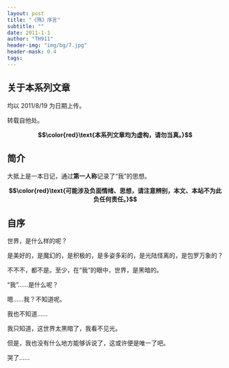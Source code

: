 ```yaml
---
layout: post
title: "《殇》序言"
subtitle: ""
date: 2011-1-1
author: "TH911"
header-img: "img/bg/7.jpg"
header-mask: 0.4
tags:
---
```


## **关于本系列文章**

均以 $2011/8/19$ 为日期上传。

转载自他处。

**$$\color{red}\text{本系列文章均为虚构，请勿当真。}$$**

## 简介

大抵上是一本日记，通过**第一人称**记录了“我”的思想。

**$$\color{red}\text{可能涉及负面情绪、思想，请注意辨别，本文、本站不为此负任何责任。}$$**

## 自序

世界，是什么样的呢？

是美好的，是魔幻的，是积极的，是多姿多彩的，是光陆怪离的，是包罗万象的？

不不不，都不是。至少，在“我”的眼中，世界，是黑暗的。

“我”......是什么呢？

嗯......我？不知道呢。

我也不知道......

我只知道，这世界太黑暗了，我看不见光。

但是，我也没有什么地方能够诉说了，这或许便是唯一了吧。

哭了......
